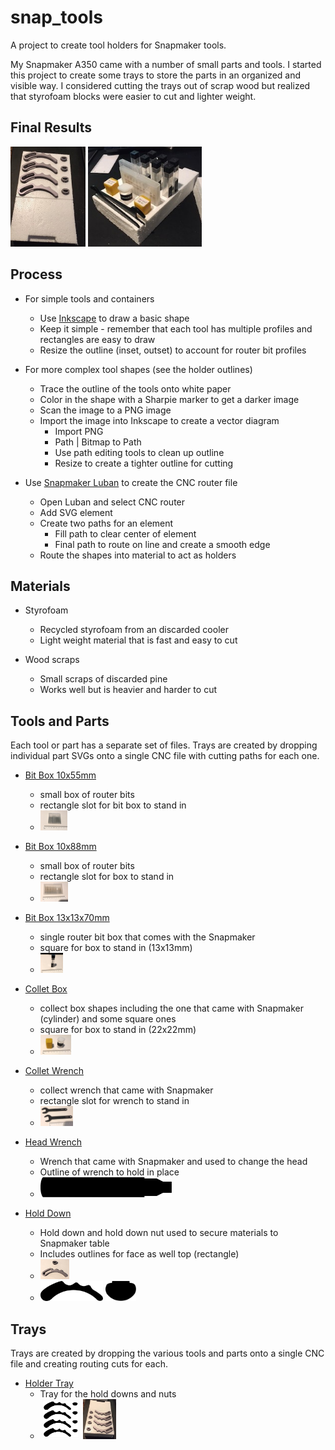 # snap_tools

A project to create tool holders for Snapmaker tools.

My Snapmaker A350 came with a number of small parts and tools. I started this project to create some trays to store the parts in an organized and visible way.  I considered cutting the trays out of scrap wood but realized that styrofoam blocks were easier to cut and lighter weight.

## Final Results

<!---
![Holder Tray](trays/holder_tray/IMG_6915.JPG) 
![Tool Tray 2](trays/tool_and_bit_tray/IMG_6918.JPG)
-->

<p align="left">
  <img src="trays/holder_tray/IMG_6915.JPG" height="160" title="Holder Tray">
  <img src="trays/tool_and_bit_tray/IMG_6918.JPG" height="160" title="Tool and Bit Tray">
</p>

## Process
- For simple tools and containers
  - Use [Inkscape](https://inkscape.org/) to draw a basic shape
  - Keep it simple - remember that each tool has multiple profiles and rectangles are easy to draw
  - Resize the outline (inset, outset) to account for router bit profiles

- For more complex tool shapes (see the holder outlines)
  - Trace the outline of the tools onto white paper
  - Color in the shape with a Sharpie marker to get a darker image
  - Scan the image to a PNG image
  - Import the image into Inkscape to create a vector diagram
    - Import PNG
    - Path | Bitmap to Path
    - Use path editing tools to clean up outline
    - Resize to create a tighter outline for cutting

- Use [Snapmaker Luban](https://snapmaker.com/product/snapmaker-2/downloads) to create the CNC router file
  - Open Luban and select CNC router
  - Add SVG element
  - Create two paths for an element
    - Fill path to clear center of element
    - Final path to route on line and create a smooth edge
  - Route the shapes into material to act as holders

## Materials
- Styrofoam
  - Recycled styrofoam from an discarded cooler
  - Light weight material that is fast and easy to cut

- Wood scraps
  - Small scraps of discarded pine
  - Works well but is heavier and harder to cut

## Tools and Parts

Each tool or part has a separate set of files.  Trays are created by dropping individual part SVGs onto a single CNC file with cutting paths for each one.

- [Bit Box 10x55mm](tools/bit_box_10x55)
  - small box of router bits
  - rectangle slot for bit box to stand in
  - <img src="tools/bit_box_10x55/bit_box_10x55.JPG" height="32" title="Bit Box 10x55mm">

- [Bit Box 10x88mm](tools/bit_box_10x88)
  - small box of router bits 
  - rectangle slot for box to stand in
  - <img src="tools/bit_box_10x88/bit_box_10x88.JPG" height="32" title="Bit Box 10x88mm">

- [Bit Box 13x13x70mm](tools/bit_box_13x13x70)
  - single router bit box that comes with the Snapmaker 
  - square for box to stand in (13x13mm)
  - <img src="tools/bit_box_13x13x70/bit_box_13x13x70.JPG" height="32" title="Bit Box 13x13x70mm">

- [Collet Box](tools/collet_box)
  - collect box shapes including the one that came with Snapmaker (cylinder) and some square ones 
  - square for box to stand in (22x22mm)
  - <img src="tools/collet_box/collet_box.JPG" height="32" title="Collet Box">

- [Collet Wrench](tools/collet_wrench)
  - collect wrench that came with Snapmaker
  - rectangle slot for wrench to stand in
  - <img src="tools/collet_wrench/IMG_6889.JPG" height="32" title="Collet Wrench">

- [Head Wrench](tools/head_wrench)
  - Wrench that came with Snapmaker and used to change the head
  - Outline of wrench to hold in place
  - <img src="tools/head_wrench/wrench_actual.svg" height="32" title="Head Wrench">

- [Hold Down](tools/hold_down)
  - Hold down and hold down nut used to secure materials to Snapmaker table
  - Includes outlines for face as well top (rectangle)
  - <img src="tools/hold_down/hold_down_and_nut_face.JPG" height="32" title="Hold Down And Nut Face">
  - <img src="tools/hold_down/full size/hold_down_face.svg" height="32" title="Hold Down Face"> <img src="tools/hold_down/full size/hold_down_nut_face.svg" height="32" title="Hold Down Nut Face">

## Trays

Trays are created by dropping the various tools and parts onto a single CNC file and creating routing cuts for each.

- [Holder Tray](trays/holder_tray)
  - Tray for the hold downs and nuts
  - <img src="trays/holder_tray/holder%20tray.svg" height="64" title="Hold Down Holder Tray"> <img src="trays/holder_tray/IMG_6914.JPG" height="64" title="Hold Down Holder Tray">

